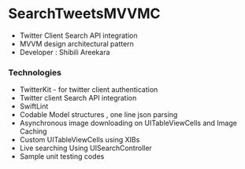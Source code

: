 # SearchTweetsMVVMC
* Twitter Client Search API integration
* MVVM design architectural pattern
* Developer : Shibili Areekara

### Technologies
* TwitterKit - for twitter client authentication
* Twitter client Search API integration
* SwiftLint
* Codable Model structures , one line json parsing
* Asynchronous image downloading on UITableViewCells and Image Caching
* Custom UITableViewCells using XIBs
* Live searching Using UISearchController
* Sample unit testing codes
